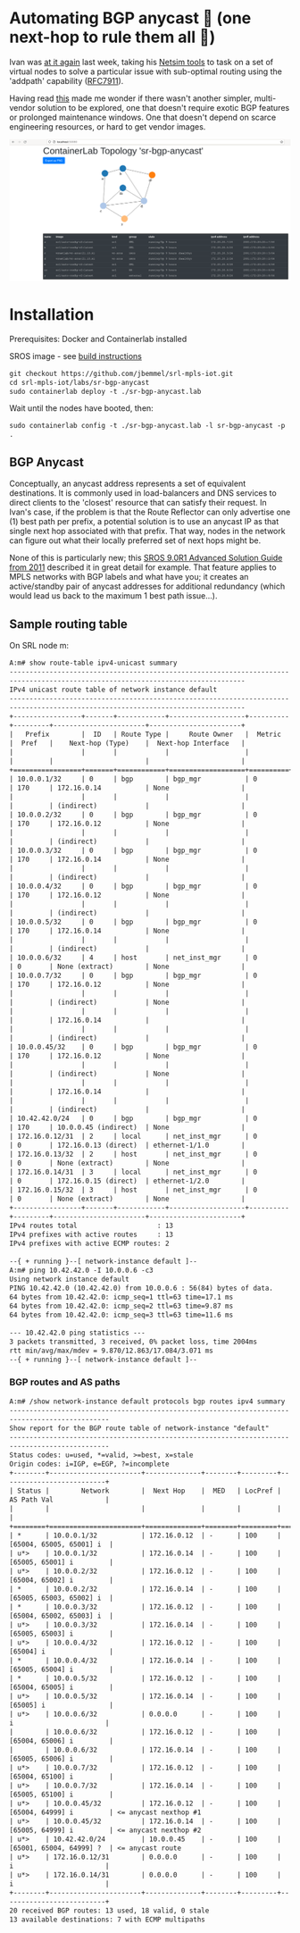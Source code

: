 # Automating BGP anycast 🔨 (one next-hop to rule them all 💍)

Ivan was [at it again](https://blog.ipspace.net/2021/12/bgp-multipath-addpath.html) last week, taking his [Netsim tools](https://github.com/ipspace/netsim-tools) to task on a set of virtual nodes to solve a particular issue with sub-optimal routing using the 'addpath' capability ([RFC7911](https://datatracker.ietf.org/doc/html/rfc7911)).

Having read [this](https://blog.ipspace.net/2021/11/anycast-mpls.html) made me wonder if there wasn't another simpler, multi-vendor solution to be explored, one that doesn't require exotic BGP features or prolonged maintenance windows. One that doesn't depend on scarce engineering resources, or hard to get vendor images.

![plot](BGP_Anycast_lab.PNG)

# Installation
Prerequisites: Docker and Containerlab installed

SROS image - see [build instructions](https://containerlab.srlinux.dev/manual/vrnetlab/)
```
git checkout https://github.com/jbemmel/srl-mpls-iot.git
cd srl-mpls-iot/labs/sr-bgp-anycast
sudo containerlab deploy -t ./sr-bgp-anycast.lab
```
Wait until the nodes have booted, then:
```
sudo containerlab config -t ./sr-bgp-anycast.lab -l sr-bgp-anycast -p .
```

## BGP Anycast
Conceptually, an anycast address represents a set of equivalent destinations. It is commonly used in load-balancers and DNS services to direct clients to the 'closest' resource that can satisfy their request. In Ivan's case, if the problem is that the Route Reflector can only advertise one (1) best path per prefix, a potential solution is to use an anycast IP as that single next hop associated with that prefix. That way, nodes in the network can figure out what their locally preferred set of next hops might be.

None of this is particularly new; this [SROS 9.0R1 Advanced Solution Guide from 2011](https://documentation.nokia.com/html/0_add-h-f/93-0267-HTML/7X50_Advanced_Configuration_Guide/BGP_anycast.pdf) described it in great detail for example. That feature applies to MPLS networks with BGP labels and what have you; it creates an active/standby pair of anycast addresses for additional redundancy (which would lead us back to the maximum 1 best path issue...).

## Sample routing table
On SRL node m:
```
A:m# show route-table ipv4-unicast summary
---------------------------------------------------------------------------------------------------------------------------------
IPv4 unicast route table of network instance default
---------------------------------------------------------------------------------------------------------------------------------
+-----------------+-------+------------+-------------------+----------+---------+-----------------------+-----------------------+
|   Prefix        |  ID   | Route Type |     Route Owner   |  Metric  |  Pref   |    Next-hop (Type)    |  Next-hop Interface   |
|                 |       |            |                   |          |         |                       |                       |
+=================+=======+============+===================+==========+=========+=======================+=======================+
| 10.0.0.1/32     | 0     | bgp        | bgp_mgr           | 0        | 170     | 172.16.0.14           | None                  |
|                 |       |            |                   |          |         | (indirect)            |                       |
| 10.0.0.2/32     | 0     | bgp        | bgp_mgr           | 0        | 170     | 172.16.0.12           | None                  |
|                 |       |            |                   |          |         | (indirect)            |                       |
| 10.0.0.3/32     | 0     | bgp        | bgp_mgr           | 0        | 170     | 172.16.0.14           | None                  |
|                 |       |            |                   |          |         | (indirect)            |                       |
| 10.0.0.4/32     | 0     | bgp        | bgp_mgr           | 0        | 170     | 172.16.0.12           | None                  |
|                 |       |            |                   |          |         | (indirect)            |                       |
| 10.0.0.5/32     | 0     | bgp        | bgp_mgr           | 0        | 170     | 172.16.0.14           | None                  |
|                 |       |            |                   |          |         | (indirect)            |                       |
| 10.0.0.6/32     | 4     | host       | net_inst_mgr      | 0        | 0       | None (extract)        | None                  |
| 10.0.0.7/32     | 0     | bgp        | bgp_mgr           | 0        | 170     | 172.16.0.12           | None                  |
|                 |       |            |                   |          |         | (indirect)            | None                  |
|                 |       |            |                   |          |         | 172.16.0.14           |                       |
|                 |       |            |                   |          |         | (indirect)            |                       |
| 10.0.0.45/32    | 0     | bgp        | bgp_mgr           | 0        | 170     | 172.16.0.12           | None                  |
|                 |       |            |                   |          |         | (indirect)            | None                  |
|                 |       |            |                   |          |         | 172.16.0.14           |                       |
|                 |       |            |                   |          |         | (indirect)            |                       |
| 10.42.42.0/24   | 0     | bgp        | bgp_mgr           | 0        | 170     | 10.0.0.45 (indirect)  | None                  |
| 172.16.0.12/31  | 2     | local      | net_inst_mgr      | 0        | 0       | 172.16.0.13 (direct)  | ethernet-1/1.0        |
| 172.16.0.13/32  | 2     | host       | net_inst_mgr      | 0        | 0       | None (extract)        | None                  |
| 172.16.0.14/31  | 3     | local      | net_inst_mgr      | 0        | 0       | 172.16.0.15 (direct)  | ethernet-1/2.0        |
| 172.16.0.15/32  | 3     | host       | net_inst_mgr      | 0        | 0       | None (extract)        | None                  |
+-----------------+-------+------------+-------------------+----------+---------+-----------------------+-----------------------+
IPv4 routes total                    : 13
IPv4 prefixes with active routes     : 13
IPv4 prefixes with active ECMP routes: 2

--{ + running }--[ network-instance default ]--         
A:m# ping 10.42.42.0 -I 10.0.0.6 -c3                    
Using network instance default
PING 10.42.42.0 (10.42.42.0) from 10.0.0.6 : 56(84) bytes of data.
64 bytes from 10.42.42.0: icmp_seq=1 ttl=63 time=17.1 ms
64 bytes from 10.42.42.0: icmp_seq=2 ttl=63 time=9.87 ms
64 bytes from 10.42.42.0: icmp_seq=3 ttl=63 time=11.6 ms

--- 10.42.42.0 ping statistics ---
3 packets transmitted, 3 received, 0% packet loss, time 2004ms
rtt min/avg/max/mdev = 9.870/12.863/17.084/3.071 ms
--{ + running }--[ network-instance default ]--
```
### BGP routes and AS paths
```
A:m# /show network-instance default protocols bgp routes ipv4 summary
-----------------------------------------------------------------------------------------------
Show report for the BGP route table of network-instance "default"
-----------------------------------------------------------------------------------------------
Status codes: u=used, *=valid, >=best, x=stale
Origin codes: i=IGP, e=EGP, ?=incomplete
+--------+-----------------------+--------------+--------+---------+--------------------------+
| Status |        Network        |  Next Hop    |  MED   | LocPref |  AS Path Val             |
|        |                       |              |        |         |                          |
+========+=======================+==============+========+=========+==========================+
| *      | 10.0.0.1/32           | 172.16.0.12  | -      | 100     | [65004, 65005, 65001] i  |
| u*>    | 10.0.0.1/32           | 172.16.0.14  | -      | 100     | [65005, 65001] i         |
| u*>    | 10.0.0.2/32           | 172.16.0.12  | -      | 100     | [65004, 65002] i         |
| *      | 10.0.0.2/32           | 172.16.0.14  | -      | 100     | [65005, 65003, 65002] i  |
| *      | 10.0.0.3/32           | 172.16.0.12  | -      | 100     | [65004, 65002, 65003] i  |
| u*>    | 10.0.0.3/32           | 172.16.0.14  | -      | 100     | [65005, 65003] i         |
| u*>    | 10.0.0.4/32           | 172.16.0.12  | -      | 100     | [65004] i                |
| *      | 10.0.0.4/32           | 172.16.0.14  | -      | 100     | [65005, 65004] i         |
| *      | 10.0.0.5/32           | 172.16.0.12  | -      | 100     | [65004, 65005] i         |
| u*>    | 10.0.0.5/32           | 172.16.0.14  | -      | 100     | [65005] i                |
| u*>    | 10.0.0.6/32           | 0.0.0.0      | -      | 100     |  i                       |
|        | 10.0.0.6/32           | 172.16.0.12  | -      | 100     | [65004, 65006] i         |
|        | 10.0.0.6/32           | 172.16.0.14  | -      | 100     | [65005, 65006] i         |
| u*>    | 10.0.0.7/32           | 172.16.0.12  | -      | 100     | [65004, 65100] i         |
| u*>    | 10.0.0.7/32           | 172.16.0.14  | -      | 100     | [65005, 65100] i         |
| u*>    | 10.0.0.45/32          | 172.16.0.12  | -      | 100     | [65004, 64999] i         | <= anycast nexthop #1
| u*>    | 10.0.0.45/32          | 172.16.0.14  | -      | 100     | [65005, 64999] i         | <= anycast nexthop #2
| u*>    | 10.42.42.0/24         | 10.0.0.45    | -      | 100     | [65001, 65004, 64999] ?  | <= anycast route
| u*>    | 172.16.0.12/31        | 0.0.0.0      | -      | 100     |  i                       |
| u*>    | 172.16.0.14/31        | 0.0.0.0      | -      | 100     |  i                       |
+--------+-----------------------+--------------+--------+---------+--------------------------+
20 received BGP routes: 13 used, 18 valid, 0 stale
13 available destinations: 7 with ECMP multipaths
```
